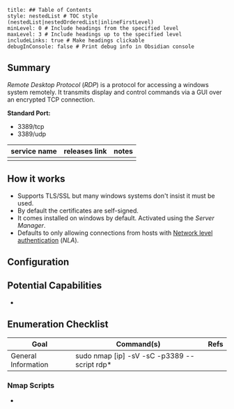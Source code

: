 ```table-of-contents
title: ## Table of Contents
style: nestedList # TOC style (nestedList|nestedOrderedList|inlineFirstLevel)
minLevel: 0 # Include headings from the specified level
maxLevel: 3 # Include headings up to the specified level
includeLinks: true # Make headings clickable
debugInConsole: false # Print debug info in Obsidian console
```

## Summary
*Remote Desktop Protocol* (*RDP*) is a protocol for accessing a windows system remotely. It transmits display and control commands via a GUI over an encrypted TCP connection.

**Standard Port:** 
- 3389/tcp
- 3389/udp

| service name | releases link | notes |
| ------------ | ------------- | ----- |
|              |               |       |
## How it works
- Supports TLS/SSL but many windows systems don't insist it must be used. 
- By default the certificates are self-signed.
- It comes installed on windows by default. Activated using the *Server Manager*.
- Defaults to only allowing connections from hosts with [Network level authentication](https://en.wikipedia.org/wiki/Network_Level_Authentication) (*NLA*).

## Configuration


## Potential Capabilities
- 

## Enumeration Checklist

| Goal                | Command(s)                                  | Refs |
| ------------------- | ------------------------------------------- | ---- |
| General Information | sudo nmap [ip] -sV -sC -p3389 --script rdp* |      |
### Nmap Scripts
- 
